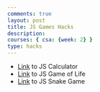 ```yaml
---
comments: true
layout: post
title: JS Games Hacks
description: 
courses: { csa: {week: 2} }
type: hacks
---
```


- [Link](https://vivianknee.github.io/VivianCSA//2023/08/16/project-calculator.html) to JS Calculator
- [Link](https://vivianknee.github.io/VivianCSA//frontend/life) to JS Game of Life
- [Link](https://vivianknee.github.io/VivianCSA//frontend/snake) to JS Snake Game